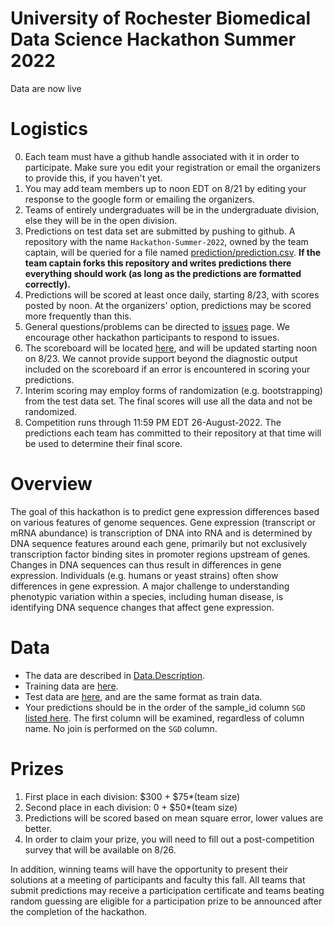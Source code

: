 # University of Rochester Biomedical Data Science Hackathon Summer 2022

Data are now live

# Logistics

<!-- 0.   Registration is open until 12PM Friday 8/19.  Teams can consist of up to 4 people. Register by using the google form. -->
0.   Each team must have a github handle associated with it in order to participate.  Make sure you edit your registration or email the organizers to provide this, if you haven't yet.
1.   You may add team members up
to noon EDT on 8/21 by editing your response to the google form or emailing the organizers.
2.  Teams of entirely undergraduates will be in the undergraduate
division, else they will be in the open division.
3.  Predictions on test data set are submitted by pushing to
    github.  A repository with the name `Hackathon-Summer-2022`,
    owned by the team captain, will
    be queried for a file named [prediction/prediction.csv](prediction/prediction.csv).  **If the team captain forks this
    repository and writes predictions there everything should work
    (as long as the predictions are formatted correctly).**
2.  Predictions will be scored at least once daily, starting 8/23, with
    scores posted by noon.  At
    the organizers' option, predictions may be scored more frequently
    than this.
2.  General questions/problems can be directed to [issues](https://github.com/Rochester-Biomedical-DS/Hackathon-Summer-2022/issues) page.  We encourage other hackathon participants to respond to issues.
3.  The scoreboard will be located
    [here](https://rochester-biomedical-ds.github.io/Hackathon-Summer-2022/Leaderboard.html), and will be updated starting noon on 8/23.
    We  cannot provide support
    beyond the diagnostic output included on the scoreboard if an error is
    encountered in scoring your predictions.
5.  Interim scoring may employ forms of randomization (e.g. bootstrapping) from the test data set.  The final scores will use all the data and not be randomized.
4.  Competition runs through 11:59 PM EDT 26-August-2022.  The predictions each team has committed to their repository at that time will be used to determine their final score.

# Overview
The goal of this hackathon is to predict gene expression differences based on various features of genome sequences. Gene expression (transcript or mRNA abundance) is transcription of DNA into RNA and is determined by DNA sequence features around each gene, primarily but not exclusively transcription factor binding sites in promoter regions upstream of genes. Changes in DNA sequences can thus result in differences in gene expression. Individuals (e.g. humans or yeast strains) often show differences in gene expression. A major challenge to understanding phenotypic variation within a species, including human disease, is identifying DNA sequence changes that affect gene expression. 

# Data
*  The data are described in [Data.Description](Data.Description.txt). 
*  Training data are [here](train_data/).  
*  Test data are [here](test_data/), and are the same format as train data.  
*  Your predictions should be in the order of the sample_id column `SGD` [listed here](prediction/prediction.csv).  The first column will be examined, regardless of column name.  No join is performed on the `SGD` column.

# Prizes
1.  First place in each division: $300 + $75*(team size)
2.  Second place in each division: 0 + $50*(team size)
1.  Predictions will be scored based on mean square error, lower
values are better.
1.  In order to claim your prize, you will need to fill out a post-competition survey that will be available on 8/26.

In addition, winning teams will have the opportunity to present their solutions at a meeting of participants and faculty this fall. All teams that submit predictions may receive a participation certificate and teams beating random guessing are eligible for a participation prize to be announced after the completion of the hackathon. 


